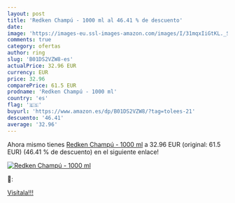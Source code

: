 ```yaml
---
layout: post
title: 'Redken Champú - 1000 ml al 46.41 % de descuento'
date: 
image: 'https://images-eu.ssl-images-amazon.com/images/I/31mqxIiGtKL._SL200_.jpg'
comments: true
category: ofertas
author: ring
slug: 'B01DS2VZW8-es'
actualPrice: 32.96 EUR
currency: EUR
price: 32.96
comparePrice: 61.5 EUR
prodname: 'Redken Champú - 1000 ml'
country: 'es'
flag: '🇪🇸'
buyurl: 'https://www.amazon.es/dp/B01DS2VZW8/?tag=tolees-21'
descuento: '46.41'
average: '32.96'
---
```


Ahora mismo tienes [Redken Champú - 1000 ml](https://www.amazon.es/dp/B01DS2VZW8/?tag=tolees-21) a 32.96 EUR (original: 61.5 EUR) (46.41 %  de descuento) en el siguiente enlace!

[![Redken Champú - 1000 ml](https://images-eu.ssl-images-amazon.com/images/I/31mqxIiGtKL._SL200_.jpg)](https://www.amazon.es/dp/B01DS2VZW8/?tag=tolees-21)

🔎:


[Visítala!!!](https://www.amazon.es/dp/B01DS2VZW8/?tag=tolees-21)
